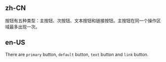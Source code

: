 ## zh-CN

按钮有五种类型：主按钮、次按钮、文本按钮和链接按钮。主按钮在同一个操作区域最多出现一次。

## en-US

There are `primary` button, `default` button, `text` button and `link` button.
